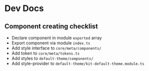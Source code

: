 # Dev Docs

## Component creating checklist

* Declare component in module `exported` array
* Export component via module `index.ts`
* Add style interface to `core/meta/components/`
* Add token to `core/meta/tokens.ts`
* Add styles to `default-theme/components/`
* Add style-provider to `default-theme/kit-default-theme.module.ts`
